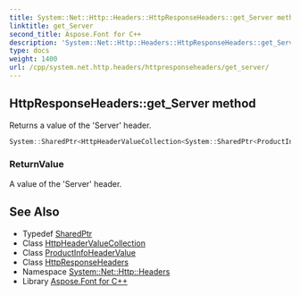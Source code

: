 ```yaml
---
title: System::Net::Http::Headers::HttpResponseHeaders::get_Server method
linktitle: get_Server
second_title: Aspose.Font for C++
description: 'System::Net::Http::Headers::HttpResponseHeaders::get_Server method. Returns a value of the ''Server'' header in C++.'
type: docs
weight: 1400
url: /cpp/system.net.http.headers/httpresponseheaders/get_server/
---
```

## HttpResponseHeaders::get_Server method


Returns a value of the 'Server' header.

```cpp
System::SharedPtr<HttpHeaderValueCollection<System::SharedPtr<ProductInfoHeaderValue>>> System::Net::Http::Headers::HttpResponseHeaders::get_Server()
```


### ReturnValue

A value of the 'Server' header.

## See Also

* Typedef [SharedPtr](../../../system/sharedptr/)
* Class [HttpHeaderValueCollection](../../httpheadervaluecollection/)
* Class [ProductInfoHeaderValue](../../productinfoheadervalue/)
* Class [HttpResponseHeaders](../)
* Namespace [System::Net::Http::Headers](../../)
* Library [Aspose.Font for C++](../../../)
